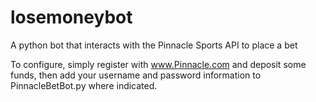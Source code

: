 # losemoneybot
A python bot that interacts with the Pinnacle Sports API to place a bet

To configure, simply register with www.Pinnacle.com and deposit some funds, then add your username and password information to PinnacleBetBot.py where indicated.
